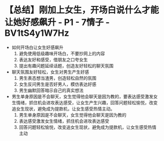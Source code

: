 # 【总结】刚加上女生，开场白说什么才能让她好感飙升 - P1 - 7情子 - BV1tS4y1W7Hz

-   如何开场白让女生好感飙升
    1.  避免使用低级趣味开场白，不要抄网上的内容
    2.  表达友好和感受，借朋友之口夸女生
    3.  提出有趣问题延续话题，创造友好轻松的聊天氛围
-   聊天氛围友好轻松，女生对男生产生好感
    1.  男生表态想当渣男，创造轻松自然的氛围
    2.  女生反问男生是否好男人，模仿表达好感
    3.  男生幽默回答暗示自己的真实想法
-   男生单身原因是不会聊天，女生觉得他会聊天是因为教的，要表达感受激发女生情绪，抓住机会进攻表达感受，让女生产生兴趣，回答问题轻松愉悦，改变追女生现状，避免成为提款机，让女生感受热情主动。 
    1.  男生单身原因是不会聊天，女生觉得他会聊天是因为教的
    2.  表达感受激发女生情绪，抓住机会进攻表达感受
    3.  回答问题轻松愉悦，改变追女生现状，避免成为提款机，让女生感受热情主动